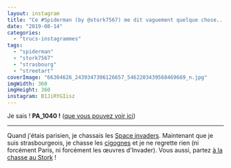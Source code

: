 ```yaml
---
layout: instagram
title: "Ce #Spiderman (by @stork7567) me dit vaguement quelque chose... #streetart #strasbourg"
date: "2019-08-14"
categories: 
  - "trucs-instagrammes"
tags: 
  - "spiderman"
  - "stork7567"
  - "strasbourg"
  - "streetart"
coverImage: "66304626_2439347306126657_5462203439568469669_n.jpg"
imgWidth: 360
imgHeight: 360
instagram: B1JiRYGIisz
---
```


Je sais ! **PA\_1040 !** ([que vous pouvez voir ici](https://www.6x8.org/2016/11/pa_1040-spaceinvader-invader-streetart-paris-spiderman/))

* * *

Quand j'étais parisien, je chassais les [Space invaders](http://sitofotos.6x8.org/index.php?/category/2). Maintenant que je suis strasbourgeois, je chasse les [cigognes](https://www.6x8.org/tag/stork7567/) et je ne regrette rien (ni forcément Paris, ni forcément les œuvres d'Invader). Vous aussi, partez [à la chasse au Stork](https://www.6x8.org/2019/11/a-la-chasse-au-stork/) !
